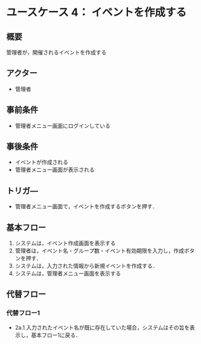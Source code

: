 # ユースケース 4： イベントを作成する

## 概要
管理者が，開催されるイベントを作成する

## アクター
- 管理者

## 事前条件
- 管理者メニュー画面にログインしている

## 事後条件
- イベントが作成される
- 管理者メニュー画面が表示される

## トリガ―
- 管理者メニュー画面で，イベントを作成するボタンを押す．

## 基本フロー
1. システムは，イベント作成画面を表示する
2. 管理者は，イベント名・グループ数・イベント有効期限を入力し，作成ボタンを押す．
3. システムは，入力された情報から新規イベントを作成する．
4. システムは，管理者メニュー画面を表示する

## 代替フロー
### 代替フロー1
- 2a.1  入力されたイベント名が既に存在していた場合，システムはその旨を表示し，基本フロー1に戻る．